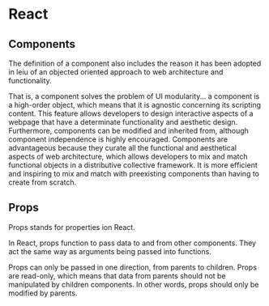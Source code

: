 # React

## Components

The definition of a component also includes the reason it has been adopted in leiu of an objected oriented approach to web architecture and functionality. 

That is, a component solves the problem of UI modularity... a component is a high-order object, which means that it is agnostic concerning its scripting content.  This feature allows developers to design interactive aspects of a webpage that have a determinate functionality and aesthetic design. Furthermore, components can be modified and inherited from, although component independence is highly encouraged. Components are advantageous because they curate all the functional and aesthetical aspects of web architecture, which allows developers to mix and match functional objects in a distributive collective framework.  It is more efficient and inspiring to mix and match with preexisting components than having to create from scratch.

## Props

Props stands for properties ion React.

In React, props function to pass data to and from other components.  They act the same way as arguments being passed into functions.

Props can only be passed in one direction, from parents to children.  Props are read-only, which means that data from parents should not be manipulated by children components.  In other words, props should only be modified by parents. 


